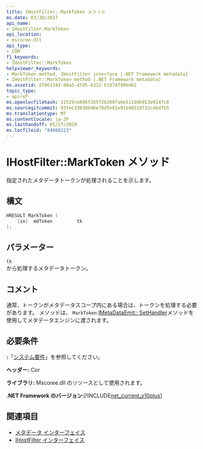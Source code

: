 ```yaml
---
title: IHostFilter::MarkToken メソッド
ms.date: 03/30/2017
api_name:
- IHostFilter.MarkToken
api_location:
- mscoree.dll
api_type:
- COM
f1_keywords:
- IHostFilter::MarkToken
helpviewer_keywords:
- MarkToken method, IHostFilter interface [.NET Framework metadata]
- IHostFilter::MarkToken method [.NET Framework metadata]
ms.assetid: d7061343-d0a3-4fd5-b312-61974f98bd62
topic_type:
- apiref
ms.openlocfilehash: 11529ce896f265f2b200fa6e511d4b913e9147c8
ms.sourcegitcommit: 03fec33630b46e78d5e81e91b40518f32c4bd7b5
ms.translationtype: MT
ms.contentlocale: ja-JP
ms.lasthandoff: 05/27/2020
ms.locfileid: "84008223"
---
```

# <a name="ihostfiltermarktoken-method"></a>IHostFilter::MarkToken メソッド
指定されたメタデータトークンが処理されることを示します。  
  
## <a name="syntax"></a>構文  
  
```cpp  
HRESULT MarkToken (  
    [in]  mdToken         tk  
);  
```  
  
## <a name="parameters"></a>パラメーター  
 `tk`  
 から処理するメタデータトークン。  
  
## <a name="remarks"></a>コメント  
 通常、トークンがメタデータスコープ内にある場合は、トークンを処理する必要があります。 メソッドは、 `MarkToken` [IMetaDataEmit:: SetHandler](imetadataemit-sethandler-method.md)メソッドを使用してメタデータエンジンに渡されます。  
  
## <a name="requirements"></a>必要条件  
 **:**「[システム要件](../../get-started/system-requirements.md)」を参照してください。  
  
 **ヘッダー:** Cor  
  
 **ライブラリ:** Mscoree.dll のリソースとして使用されます。  
  
 **.NET Framework のバージョン:**[!INCLUDE[net_current_v10plus](../../../../includes/net-current-v10plus-md.md)]  
  
## <a name="see-also"></a>関連項目

- [メタデータ インターフェイス](metadata-interfaces.md)
- [IHostFilter インターフェイス](ihostfilter-interface.md)

